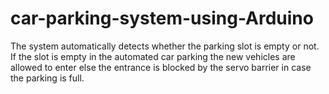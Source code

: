 # car-parking-system-using-Arduino
The system automatically detects whether the parking slot is empty or not. If the slot is empty in the automated car parking the new vehicles are allowed to enter else the entrance is blocked by the servo barrier in case the parking is full.
